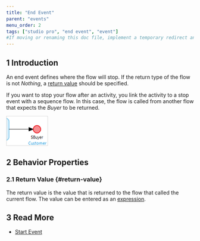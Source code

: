 ```yaml
---
title: "End Event"
parent: "events"
menu_order: 2
tags: ["studio pro", "end event", "event"]
#If moving or renaming this doc file, implement a temporary redirect and let the respective team know they should update the URL in the product. See Mapping to Products for more details.
---
```


## 1 Introduction

An end event defines where the flow will stop. If the return type of the flow is 
not *Nothing*, a [return value](#return-value) should be specified.

If you want to stop your flow after an activity, you link the activity to a stop event with a sequence flow. In this case, the flow is called from another flow that expects the *Buyer* to be returned.

![](attachments/events/end-event.png)

## 2 Behavior Properties

### 2.1 Return Value {#return-value}

The return value is the value that is returned to the flow that called the current flow. The value can be entered as an [expression](expressions).

## 3 Read More

* [Start Event](start-event)